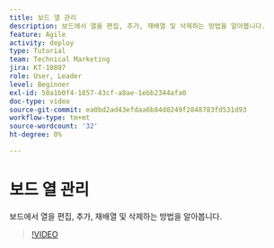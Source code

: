 ```yaml
---
title: 보드 열 관리
description: 보드에서 열을 편집, 추가, 재배열 및 삭제하는 방법을 알아봅니다.
feature: Agile
activity: deploy
type: Tutorial
team: Technical Marketing
jira: KT-10807
role: User, Leader
level: Beginner
exl-id: 50a1b0f4-1857-43cf-a8ae-1ebb2344afa0
doc-type: video
source-git-commit: ea0bd2ad43efdaa6b84d8249f2848783fd531d93
workflow-type: tm+mt
source-wordcount: '32'
ht-degree: 0%

---
```


# 보드 열 관리

보드에서 열을 편집, 추가, 재배열 및 삭제하는 방법을 알아봅니다.

>[!VIDEO](https://video.tv.adobe.com/v/346570/?quality=12&learn=on)
